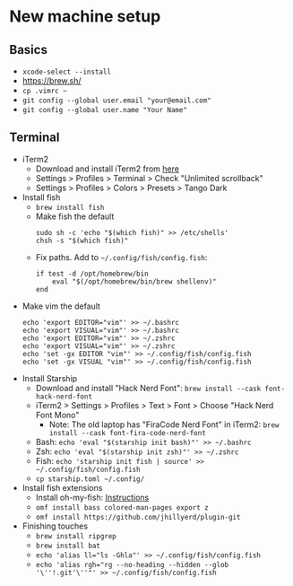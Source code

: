 # New machine setup

## Basics

* `xcode-select --install`
* https://brew.sh/
* `cp .vimrc ~`
* `git config --global user.email "your@email.com"`
* `git config --global user.name "Your Name"`

## Terminal

* iTerm2
    * Download and install iTerm2 from [here](https://iterm2.com/)
    * Settings > Profiles > Terminal > Check "Unlimited scrollback"
    * Settings > Profiles > Colors > Presets > Tango Dark
* Install fish
    * `brew install fish`
    * Make fish the default
        ```
        sudo sh -c 'echo "$(which fish)" >> /etc/shells'
        chsh -s "$(which fish)"
        ```
    * Fix paths. Add to `~/.config/fish/config.fish`:
        ```
        if test -d /opt/homebrew/bin
            eval "$(/opt/homebrew/bin/brew shellenv)"
        end
        ```
* Make vim the default
    ```
    echo 'export EDITOR="vim"' >> ~/.bashrc
    echo 'export VISUAL="vim"' >> ~/.bashrc
    echo 'export EDITOR="vim"' >> ~/.zshrc
    echo 'export VISUAL="vim"' >> ~/.zshrc
    echo 'set -gx EDITOR "vim"' >> ~/.config/fish/config.fish
    echo 'set -gx VISUAL "vim"' >> ~/.config/fish/config.fish
    ```
* Install Starship
    * Download and install "Hack Nerd Font": `brew install --cask font-hack-nerd-font`
    * iTerm2 > Settings > Profiles > Text > Font > Choose "Hack Nerd Font Mono"
        * Note: The old laptop has "FiraCode Nerd Font" in iTerm2: `brew install --cask font-fira-code-nerd-font`
    * Bash: `echo 'eval "$(starship init bash)"' >> ~/.bashrc`
    * Zsh: `echo 'eval "$(starship init zsh)"' >> ~/.zshrc`
    * Fish: `echo 'starship init fish | source' >> ~/.config/fish/config.fish`
    * `cp starship.toml ~/.config/`
* Install fish extensions
    * Install oh-my-fish: [Instructions](https://github.com/oh-my-fish/oh-my-fish)
    * `omf install bass colored-man-pages export z`
    * `omf install https://github.com/jhillyerd/plugin-git`
* Finishing touches
    * `brew install ripgrep`
    * `brew install bat`
    * `echo 'alias ll="ls -Ghla"' >> ~/.config/fish/config.fish`
    * `echo 'alias rgh="rg --no-heading --hidden --glob '\''!.git'\''"' >> ~/.config/fish/config.fish`
